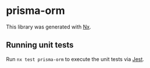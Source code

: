 # prisma-orm

This library was generated with [Nx](https://nx.dev).

## Running unit tests

Run `nx test prisma-orm` to execute the unit tests via [Jest](https://jestjs.io).
